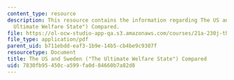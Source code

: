 ```yaml
---
content_type: resource
description: This resource contains the information regarding The US and Sweden ("The
  Ultimate Welfare State") Compared.
file: https://ol-ocw-studio-app-qa.s3.amazonaws.com/courses/21a-230j-the-contemporary-american-family-spring-2004/7830fb95450ca599fa0d84660b7a82d8_MIT21A_230JS04_ussweden.pdf
file_type: application/pdf
parent_uid: b711ebdd-eaf3-1b9e-14b5-cb4be9c9307f
resourcetype: Document
title: The US and Sweden ("The Ultimate Welfare State") Compared
uid: 7830fb95-450c-a599-fa0d-84660b7a82d8
---
```

